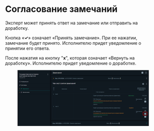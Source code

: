 # Согласование замечаний

Эксперт может принять ответ на замечание или отправить на доработку.

Кнопка «**✓**» означает «Принять замечание». При ее нажатии, замечание будет принято. Исполнителю придет уведомление о принятии его ответа.

После нажатия на кнопку "**х**", которая означает «Вернуть на доработку». Исполнителю придет уведомление о доработке.

<figure><img src="../.gitbook/assets/image (1876).png" alt=""><figcaption></figcaption></figure>
